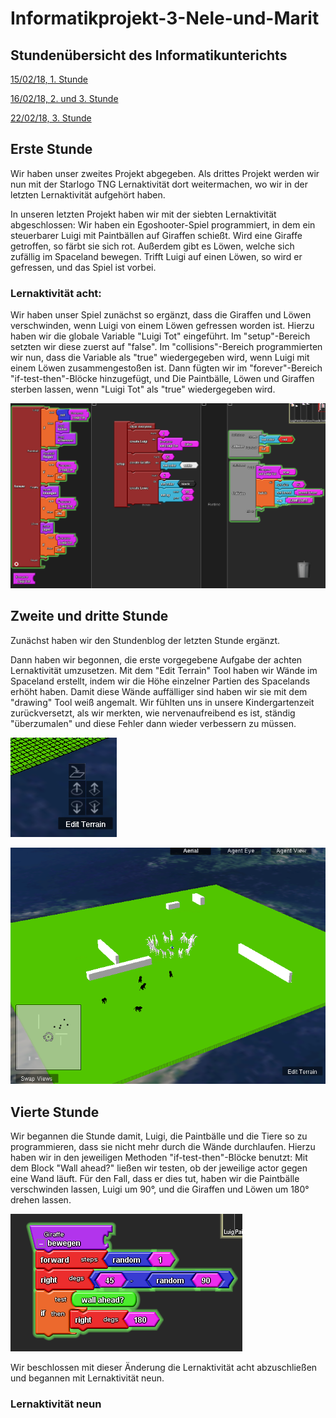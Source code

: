 # Informatikprojekt-3-Nele-und-Marit
## Stundenübersicht des Informatikunterichts

[15/02/18, 1. Stunde](#1)

[16/02/18, 2. und 3. Stunde](#2)

[22/02/18, 3. Stunde](#3)


## Erste Stunde<a name="1"></a>

Wir haben  unser zweites Projekt abgegeben. Als drittes Projekt werden wir nun mit der Starlogo TNG Lernaktivität dort weitermachen, wo wir in der letzten Lernaktivität aufgehört haben. 

In unseren letzten Projekt haben wir mit der siebten Lernaktivität abgeschlossen: Wir haben ein Egoshooter-Spiel programmiert, in dem ein steuerbarer Luigi mit Paintbällen auf Giraffen schießt. Wird eine Giraffe getroffen, so färbt sie sich rot. Außerdem gibt es Löwen, welche sich zufällig im Spaceland bewegen. Trifft Luigi auf einen Löwen, so wird er gefressen, und das Spiel ist vorbei.

### Lernaktivität acht:

Wir haben unser Spiel zunächst so ergänzt, dass die Giraffen und Löwen verschwinden, wenn Luigi von einem Löwen gefressen worden ist.
Hierzu haben wir die globale Variable "Luigi Tot" eingeführt. Im "setup"-Bereich setzten wir diese zuerst auf "false". Im "collisions"-Bereich programmierten wir nun, dass die Variable als "true" wiedergegeben wird, wenn Luigi mit einem Löwen zusammengestoßen ist.
Dann fügten wir im "forever"-Bereich "if-test-then"-Blöcke hinzugefügt, und Die Paintbälle, Löwen und Giraffen sterben lassen, wenn "Luigi Tot" als "true" wiedergegeben wird.

![Screenshot01](Bilder/Screenshot.sltng.29.png "sltng")


## Zweite und dritte Stunde<a name="2"></a>

Zunächst haben wir den Stundenblog der letzten Stunde ergänzt.

Dann haben wir begonnen, die erste vorgegebene Aufgabe der achten Lernaktivität umzusetzen. Mit dem "Edit Terrain" Tool haben wir Wände im Spaceland erstellt, indem wir die Höhe einzelner Partien des Spacelands erhöht haben. Damit diese Wände auffälliger sind haben wir sie mit dem "drawing" Tool weiß angemalt. Wir fühlten uns in unsere Kindergartenzeit zurückversetzt, als wir merkten, wie nervenaufreibend es ist, ständig "überzumalen" und diese Fehler dann wieder verbessern zu müssen.

![Screenshot01](Bilder/Screenshot.sltng.31.png "sltng")

![Screenshot01](Bilder/Screenshot.sltng.30.png "sltng")


## Vierte Stunde<a name="3"></a>

Wir begannen die Stunde damit, Luigi, die Paintbälle und die Tiere so zu programmieren, dass sie nicht mehr durch die Wände durchlaufen. Hierzu haben wir in den jeweiligen Methoden "if-test-then"-Blöcke benutzt: Mit dem Block "Wall ahead?" ließen wir testen, ob der jeweilige actor gegen eine Wand läuft. Für den Fall, dass er dies tut, haben wir die Paintbälle verschwinden lassen, Luigi um 90°, und die Giraffen und Löwen um 180° drehen lassen.  

![Screenshot01](Bilder/Screenshot.sltng.32.png "sltng")

Wir beschlossen mit dieser Änderung die Lernaktivität acht abzuschließen und begannen mit Lernaktivität neun.

### Lernaktivität neun







